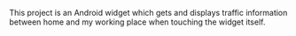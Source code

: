 This project is an Android widget which gets and displays traffic information between home and my working place when touching the widget itself.
